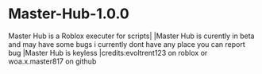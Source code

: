 # Master-Hub-1.0.0
Master Hub is a Roblox executer for scripts| 
|Master Hub is curently in beta and may have some bugs i currently dont have any place you can report bug
|Master Hub is keyless
|credits:evoltrent123 on roblox or woa.x.master817 on github
